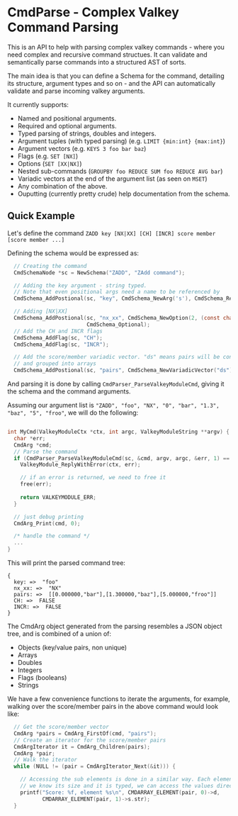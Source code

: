 # CmdParse - Complex Valkey Command Parsing

This is an API to help with parsing complex valkey commands - where you need complex and recursive command structues. It can validate and semantically parse commands into a structured AST of sorts.

The main idea is that you can define a Schema for the command, detailing its structure, argument types and so on - and the API can automatically validate and parse incoming valkey arguments. 

It currently supports:

* Named and positional arguments.
* Required and optional arguments.
* Typed parsing of strings, doubles and integers.
* Argument tuples (with typed parsing) (e.g. `LIMIT {min:int} {max:int}`)
* Argument vectors (e.g. `KEYS 3 foo bar baz`)
* Flags (e.g. `SET [NX]`)
* Options (`SET [XX|NX]`)
* Nested sub-commands (`GROUPBY foo REDUCE SUM foo REDUCE AVG bar`)
* Variadic vectors at the end of the argument list (as seen on `MSET`)
* Any combination of the above.
* Ouputting (currently pretty crude) help documentation from the schema.

## Quick Example

Let's define the command `ZADD key [NX|XX] [CH] [INCR] score member [score member ...]`

Defining the schema would be expressed as:

```c
  // Creating the command
  CmdSchemaNode *sc = NewSchema("ZADD", "ZAdd command");

  // Adding the key argument - string typed.
  // Note that even positional args need a name to be referenced by
  CmdSchema_AddPostional(sc, "key", CmdSchema_NewArg('s'), CmdSchema_Required);

  // Adding [NX|XX]
  CmdSchema_AddPostional(sc, "nx_xx", CmdSchema_NewOption(2, (const char *[]){"NX", "XX"}),
                         CmdSchema_Optional);
  // Add the CH and INCR flags
  CmdSchema_AddFlag(sc, "CH");
  CmdSchema_AddFlag(sc, "INCR");

  // Add the score/member variadic vector. "ds" means pairs will be consumed as double and string
  // and grouped into arrays
  CmdSchema_AddPostional(sc, "pairs", CmdSchema_NewVariadicVector("ds"), CmdSchema_Required);

```

And parsing it is done by calling `CmdParser_ParseValkeyModuleCmd`, giving it the schema and the command arguments. 

Assuming our argument list is `"ZADD", "foo", "NX", "0", "bar", "1.3", "baz", "5", "froo"`, we will do the following:

```c

int MyCmd(ValkeyModuleCtx *ctx, int argc, ValkeyModuleString **argv) {
  char *err;
  CmdArg *cmd;
  // Parse the command
  if (CmdParser_ParseValkeyModuleCmd(sc, &cmd, argv, argc, &err, 1) == CMDPARSE_ERR) {
    ValkeyModule_ReplyWithError(ctx, err);

    // if an error is returned, we need to free it
    free(err);
    
    return VALKEYMODULE_ERR;
  }

  // just debug printing
  CmdArg_Print(cmd, 0);

  /* handle the command */
  ...
}
```

This will print the parsed command tree:

```
{
  key: =>  "foo"
  nx_xx: =>  "NX"
  pairs: =>  [[0.000000,"bar"],[1.300000,"baz"],[5.000000,"froo"]]
  CH: =>  FALSE
  INCR: =>  FALSE
}
```

The CmdArg object generated from the parsing resembles a JSON object tree, and is combined of a union of:

* Objects (key/value pairs, non unique)
* Arrays
* Doubles
* Integers
* Flags (booleans)
* Strings

We have a few convenience functions to iterate the arguments, for example, walking over the score/member pairs in the above command would look like:

```c
  // Get the score/member vector
  CmdArg *pairs = CmdArg_FirstOf(cmd, "pairs");
  // Create an iterator for the score/member pairs
  CmdArgIterator it = CmdArg_Children(pairs);
  CmdArg *pair;
  // Walk the iterator
  while (NULL != (pair = CmdArgIterator_Next(&it))) {

    // Accessing the sub elements is done in a similar way. Each element is an array in turn. Since
    // we know its size and it is typed, we can access the values directly
    printf("Score: %f, element %s\n", CMDARRAY_ELEMENT(pair, 0)->d,
           CMDARRAY_ELEMENT(pair, 1)->s.str);
  }
```


